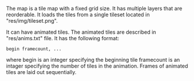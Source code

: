 The map is a tile map with a fixed grid size.
It has multiple layers that are reorderable.
It loads the tiles from a single tileset located in "res/img/tileset.png".

It can have animated tiles. The animated tiles are described in "res/anims.txt" file.
It has the following format:

    begin framecount, ...

where begin is an integer specifying the beginning tile
framecount is an intager specifying the number of tiles in the animation.
Frames of animated tiles are laid out sequentially.
